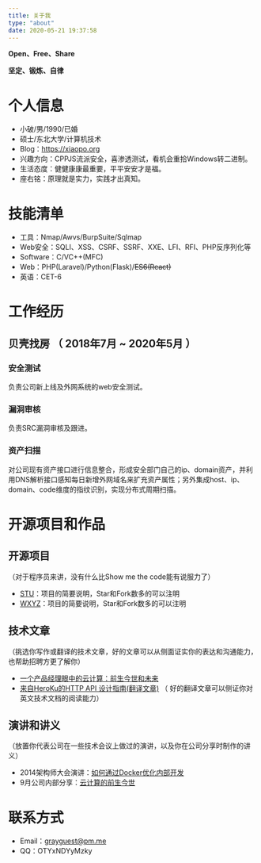 ```yaml
---
title: 关于我
type: "about"
date: 2020-05-21 19:37:58
---
```

**Open、Free、Share**

**坚定、锻炼、自律**

# 个人信息
 - 小破/男/1990/已婚
 - 硕士/东北大学/计算机技术
 - Blog：https://xiaopo.org
 - 兴趣方向：CPPJS流派安全，喜渗透测试，看机会重拾Windows转二进制。
 - 生活态度：健健康康最重要，平平安安才是福。
 - 座右铭：原理就是实力，实践才出真知。


# 技能清单
- 工具：Nmap/Awvs/BurpSuite/Sqlmap
- Web安全：SQLI、XSS、CSRF、SSRF、XXE、LFI、RFI、PHP反序列化等
- Software：C/VC++(MFC)
- Web：PHP(Laravel)/Python(Flask)/~~ES6(React)~~
- 英语：CET-6

# 工作经历

## 贝壳找房 （ 2018年7月 ~ 2020年5月 ）

### 安全测试 
负责公司新上线及外网系统的web安全测试。

### 漏洞审核 
负责SRC漏洞审核及跟进。

### 资产扫描
对公司现有资产接口进行信息整合，形成安全部门自己的ip、domain资产，并利用DNS解析接口感知每日新增外网域名来扩充资产属性；另外集成host、ip、domain、code维度的指纹识别，实现分布式周期扫描。

# 开源项目和作品

## 开源项目
（对于程序员来讲，没有什么比Show me the code能有说服力了）

  - [STU](http://github.com/yourname/projectname)：项目的简要说明，Star和Fork数多的可以注明
  - [WXYZ](http://github.com/yourname/projectname)：项目的简要说明，Star和Fork数多的可以注明

## 技术文章

（挑选你写作或翻译的技术文章，好的文章可以从侧面证实你的表达和沟通能力，也帮助招聘方更了解你）

- [一个产品经理眼中的云计算：前生今世和未来](http://get.jobdeer.com/706.get)
- [来自HeroKu的HTTP API 设计指南(翻译文章)](http://get.jobdeer.com/343.get) （ 好的翻译文章可以侧证你对英文技术文档的阅读能力）

## 演讲和讲义

（放置你代表公司在一些技术会议上做过的演讲，以及你在公司分享时制作的讲义）

  - 2014架构师大会演讲：[如何通过Docker优化内部开发](http://ftqq.com)
  - 9月公司内部分享：[云计算的前生今世](http://ftqq.com)
    
    
# 联系方式

- Email：grayguest@pm.me
- QQ：OTYxNDYyMzky